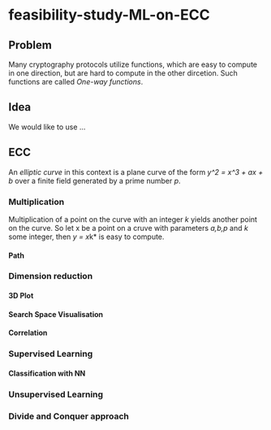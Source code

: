 # feasibility-study-ML-on-ECC
## Problem
Many cryptography protocols utilize functions, which are easy to compute in one direction, but are hard to compute in the other dircetion. Such functions are called *One-way functions*.
## Idea
We would like to use ...
## ECC
An *elliptic curve* in this context is a plane curve of the form *y^2 = x^3 + ax + b* over a finite field generated by a prime number *p*. 
### Multiplication
Multiplication of a point on the curve with an integer *k* yields another point on the curve. So let x be a point on a cruve with parameters *a,b,p* and *k* some integer, then *y = x*k* is easy to compute.  
#### Path 
### Dimension reduction
#### 3D Plot
#### Search Space Visualisation
#### Correlation
### Supervised Learning
#### Classification with NN
### Unsupervised Learning
### Divide and Conquer approach
